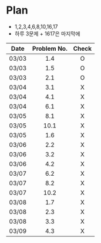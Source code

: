# Plan
- 1,2,3,4,6,8,10,16,17
- 하루 3문제 + 1617은 마지막에

|  Date  |Problem No.| Check |
|:------:|:---------:|:-----:|
|  03/03 |    1.4    |O|
|  03/03 |    1.5    |O|
|  03/03 |    2.1    |O|
|  03/04 |    3.1    |X|
|  03/04 |    4.1    |X|
|  03/04 |    6.1    |X|
|  03/05 |    8.1    |X|
|  03/05 |    10.1   |X|
|  03/05 |    1.6    |X|
|  03/06 |    2.2    |X|
|  03/06 |    3.2    |X|
|  03/06 |    4.2    |X|
|  03/07 |    6.2    |X|
|  03/07 |    8.2    |X|
|  03/07 |    10.2   |X|
|  03/08 |    1.7    |X|
|  03/08 |    2.3    |X|
|  03/08 |    3.3    |X|
|  03/09 |    4.3    |X|
